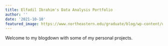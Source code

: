 ```yaml
---
title: Elfadil Ibrahim's Data Analysis Portfolio
author: ''
date: '2021-10-10'
featured_image: https://www.northeastern.edu/graduate/blog/wp-content/uploads/2020/06/iStock-1221293664-1.jpg
---
```

Welcome to my blogdown with some of my personal projects.
